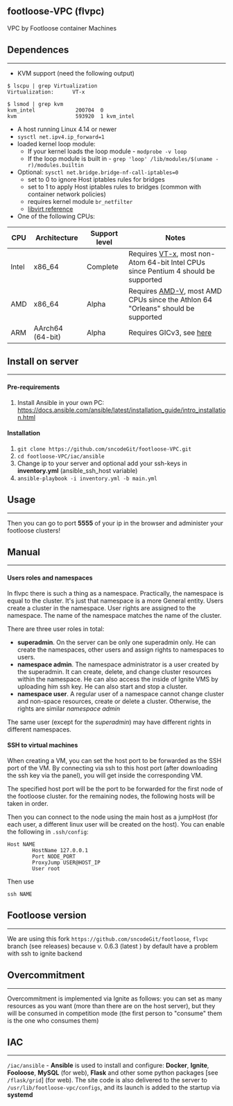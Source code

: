 ## footloose-VPC (flvpc)

VPC by Footloose container Machines

## Dependences
--------------------
- KVM support (need the following output)
```
$ lscpu | grep Virtualization
Virtualization:      VT-x

$ lsmod | grep kvm
kvm_intel             200704  0
kvm                   593920  1 kvm_intel
```
- A host running Linux 4.14 or newer
- `sysctl net.ipv4.ip_forward=1`
- loaded kernel loop module:
  - If your kernel loads the loop module - `modprobe -v loop`
  - If the loop module is built in - `grep 'loop' /lib/modules/$(uname -r)/modules.builtin`
- Optional: `sysctl net.bridge.bridge-nf-call-iptables=0`
  - set to 0 to ignore Host iptables rules for bridges
  - set to 1 to apply Host iptables rules to bridges (common with container network policies)
  - requires kernel module `br_netfilter`
  - [libvirt reference](https://wiki.libvirt.org/page/Net.bridge.bridge-nf-call_and_sysctl.conf)
- One of the following CPUs:

| CPU   | Architecture     | Support level | Notes                                                                                                                                                                         |
|-------|------------------|---------------|-------------------------------------------------------------------------------------------------------------------------------------------------------------------------------|
| Intel | x86_64           | Complete      | Requires <a href="https://en.wikipedia.org/wiki/X86_virtualization#Intel_virtualization_(VT-x)">VT-x</a>, most non-Atom 64-bit Intel CPUs since Pentium 4 should be supported |
| AMD   | x86_64           | Alpha         | Requires [AMD-V](https://en.wikipedia.org/wiki/X86_virtualization#AMD_virtualization_.28AMD-V.29), most AMD CPUs since the Athlon 64 "Orleans" should be supported            |
| ARM   | AArch64 (64-bit) | Alpha         | Requires GICv3, see [here](https://github.com/firecracker-microvm/firecracker/issues/1196)                                                                                    |


## Install on server
--------------------

#### Pre-requirements
1. Install Ansible in your own PC:   
https://docs.ansible.com/ansible/latest/installation_guide/intro_installation.html

#### Installation
1. `git clone https://github.com/sncodeGit/footloose-VPC.git`
2. `cd footloose-VPC/iac/ansible`
3. Change ip to your server and optional add your ssh-keys in **inventory.yml** (ansible_ssh_host variable)
4. `ansible-playbook -i inventory.yml -b main.yml`

## Usage
--------------------
Then you can go to port **5555** of your ip in the browser and administer your footloose clusters!

## Manual
--------------------

#### Users roles and namespaces
In flvpc there is such a thing as a namespace. Practically, the namespace is equal to the cluster. It's just that namespace is a more General entity. Users create a cluster in the namespace. User rights are assigned to the namespace. The name of the namespace matches the name of the cluster.   

There are three user roles in total:
- **superadmin**. On the server can be only one superadmin only. He can create the namespaces, other users and assign rights to namespaces to users.
- **namespace admin**. The namespace administrator is a user created by the superadmin. It can create, delete, and change cluster resources within the namespace. He can also access the inside of Ignite VMS by uploading him ssh key. He can also start and stop a cluster.
- **namespace user**. A regular user of a namespace cannot change cluster and non-space resources, create or delete a cluster. Otherwise, the rights are similar *namespace admin*

The same user (except for the *superadmin*) may have different rights in different namespaces.

#### SSH to virtual machines
When creating a VM, you can set the host port to be forwarded as the SSH port of the VM. By connecting via ssh to this host port (after downloading the ssh key via the panel), you will get inside the corresponding VM.

The specified host port will be the port to be forwarded for the first node of the footloose cluster. for the remaining nodes, the following hosts will be taken in order.

Then you can connect to the node using the main host as a jumpHost (for each user, a different linux user will be created on the host). You can enable the following in `.ssh/config`:
```
Host NAME
        HostName 127.0.0.1
        Port NODE_PORT
        ProxyJump USER@HOST_IP
        User root
```
Then use
```
ssh NAME
```

## Footloose version
--------------------

We are using this fork `https://github.com/sncodeGit/footloose`, `flvpc` branch (see releases) because v. 0.6.3 (latest ) by default have a problem with ssh to ignite backend

## Overcommitment
--------------------
Overcommitment is implemented via Ignite as follows: you can set as many resources as you want (more than there are on the host server), but they will be consumed in competition mode (the first person to "consume" them is the one who consumes them)

## IAC
--------------------
`/iac/ansible` - **Ansible** is used to install and configure: **Docker**, **Ignite**, **Fooloose**, **MySQL** (for web), **Flask** and other some python packages [see `/flask/grid`] (for web). The site code is also delivered to the server to `/usr/lib/footloose-vpc/configs`, and its launch is added to the startup via **systemd**
